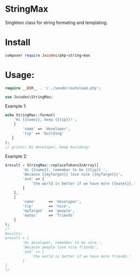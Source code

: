 # StringMax

Singleton class for string formating and templating.

# Install
```ruby
composer require Jxcodes/php-string-max
````

# Usage:
```php
require __DIR__ . '/../vendor/autoload.php';

use Jxcodes\StringMax;
````
Example 1:
```php
echo StringMax::format(
    'Hi {{name}}, keep {{tip}}!',
    [
        'name' => 'developer',
        'tip' => 'building'
   ]
);
// prints: Hi developer, keep building!
```

Example 2:
```php
$result = StringMax::replaceTokensInArray([
        'Hi {{name}}, remember to be {{tip}}.',
        'Because {{myTarget}} love nice {{myTarget}}',
        'and' => [
            'the world is better if we have more {{mates}}.'
        ]
    ],
    [
        'name'      => 'developer',
        'tip'       => 'nice',
        'myTarget'  => 'people',
        'mates'     => 'friends'
    ]
);
/*
Results:
$result = [
        'Hi developer, remember to be nice.',
        'Because people love nice friends',
        'and' => [
            'the world is better if we have more friends.'
        ]
]
*/
```

